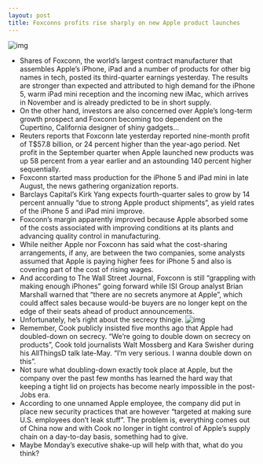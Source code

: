 ```yaml
---
layout: post
title: Foxconns profits rise sharply on new Apple product launches
---
```

![img](http://media.idownloadblog.com/wp-content/uploads/2012/02/Foxconn-Workers.jpg)
* Shares of Foxconn, the world’s largest contract manufacturer that assembles Apple’s iPhone, iPad and a number of products for other big names in tech, posted its third-quarter earnings yesterday. The results are stronger than expected and attributed to high demand for the iPhone 5, warm iPad mini reception and the incoming new iMac, which arrives in November and is already predicted to be in short supply.
* On the other hand, investors are also concerned over Apple’s long-term growth prospect and Foxconn becoming too dependent on the Cupertino, California designer of shiny gadgets…
* Reuters reports that Foxconn late yesterday reported nine-month profit of T$57.8 billion, or 24 percent higher than the year-ago period. Net profit in the September quarter when Apple launched new products was up 58 percent from a year earlier and an astounding 140 percent higher sequentially.
* Foxconn started mass production for the iPhone 5 and iPad mini in late August, the news gathering organization reports.
* Barclays Capital’s Kirk Yang expects fourth-quarter sales to grow by 14 percent annually “due to strong Apple product shipments”, as yield rates of the iPhone 5 and iPad mini improve.
* Foxconn’s margin apparently improved because Apple absorbed some of the costs associated with improving conditions at its plants and advancing quality control in manufacturing.
* While neither Apple nor Foxconn has said what the cost-sharing arrangements, if any, are between the two companies, some analysts assumed that Apple is paying higher fees for iPhone 5 and also is covering part of the cost of rising wages.
* And according to The Wall Street Journal, Foxconn is still “grappling with making enough iPhones” going forward while ISI Group analyst Brian Marshall warned that “there are no secrets anymore at Apple”, which could affect sales because would-be buyers are no longer kept on the edge of their seats ahead of product announcements.
* Unfortunately, he’s right about the secrecy thingie.
![img](http://media.idownloadblog.com/wp-content/uploads/2012/10/iPhone5mod-iPhone-5-metal-backplate-003.jpg)
* Remember, Cook publicly insisted five months ago that Apple had doubled-down on secrecy. “We’re going to double down on secrecy on products”, Cook told journalists Walt Mossberg and Kara Swisher during his AllThingsD talk late-May. “I’m very serious. I wanna double down on this”.
* Not sure what doubling-down exactly took place at Apple, but the company over the past few months has learned the hard way that keeping a tight lid on projects has become nearly impossible in the post-Jobs era.
* According to one unnamed Apple employee, the company did put in place new security practices that are however “targeted at making sure U.S. employees don’t leak stuff”. The problem is, everything comes out of China now and with Cook no longer in tight control of Apple’s supply chain on a day-to-day basis, something had to give.
* Maybe Monday’s executive shake-up will help with that, what do you think?

